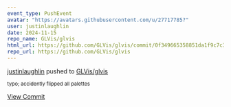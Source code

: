 ```yaml
---
event_type: PushEvent
avatar: "https://avatars.githubusercontent.com/u/27717785?"
user: justinlaughlin
date: 2024-11-15
repo_name: GLVis/glvis
html_url: https://github.com/GLVis/glvis/commit/0f349665358851da1f9c7c39ee05ab83b82be27f
repo_url: https://github.com/GLVis/glvis
---
```


<a href='https://github.com/justinlaughlin' target='_blank'>justinlaughlin</a> pushed to <a href='https://github.com/GLVis/glvis' target='_blank'>GLVis/glvis</a>

<small>typo; accidently flipped all palettes</small>

<a href='https://github.com/GLVis/glvis/commit/0f349665358851da1f9c7c39ee05ab83b82be27f' target='_blank'>View Commit</a>